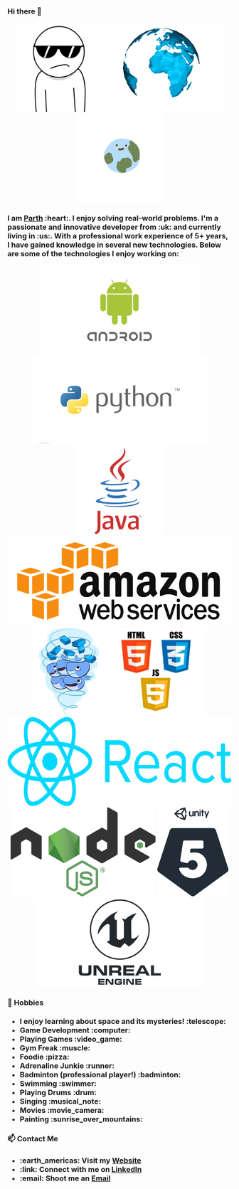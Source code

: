 ### Hi there 👋

<!--
**ppat94/ppat94** is a ✨ _special_ ✨ repository because its `README.md` (this file) appears on your GitHub profile.
-->
<p align="center">
    <img src="https://raw.githubusercontent.com/ppat94/ppat94/master/assets/cool.gif"  height="200" />
    <img src="https://raw.githubusercontent.com/ppat94/ppat94/master/assets/unnamed.gif"  height="200" />
    <img src="https://raw.githubusercontent.com/ppat94/ppat94/master/assets/source.gif"  height="200" />
</p>

<h3>
I am <a href="http://www.parthpatel.co.uk" target="_blank">Parth</a> :heart:. I enjoy solving real-world problems. I'm a passionate and innovative developer from :uk: and currently living in :us:. With a professional work experience of 5+ years, I have gained knowledge in several new technologies. Below are some of the technologies I enjoy working on:</h3>

<p align="center">
    <img src="https://raw.githubusercontent.com/ppat94/ppat94/master/assets/android_evolution.gif"  height="200" />
    <img src="https://raw.githubusercontent.com/ppat94/ppat94/master/assets/python.png"  height="200" />
    <img src="https://raw.githubusercontent.com/ppat94/ppat94/master/assets/java_logo.png"  height="200" />
    <img src="https://raw.githubusercontent.com/ppat94/ppat94/master/assets/amazonws.png"  height="200" />
    <img src="https://raw.githubusercontent.com/ppat94/ppat94/master/assets/docker.gif"  height="200" />
    <img src="https://raw.githubusercontent.com/ppat94/ppat94/master/assets/html-css-js.png"  height="200" />
    <img src="https://raw.githubusercontent.com/ppat94/ppat94/master/assets/react_logo.png"  height="200" />
    <img src="https://raw.githubusercontent.com/ppat94/ppat94/master/assets/nodejs.png"  height="200" />
    <img src="https://raw.githubusercontent.com/ppat94/ppat94/master/assets/unity_5_logo.svg"  height="200" />
    <img src="https://raw.githubusercontent.com/ppat94/ppat94/master/assets/unreal.png"  height="200" />
</p>

### :basketball: Hobbies
<h3>
    <ul>
      <li>I enjoy learning about space and its mysteries! :telescope:</li>
        <li>Game Development :computer:</li>
        <li>Playing Games :video_game:</li>
        <li>Gym Freak :muscle:</li>
        <li>Foodie :pizza:</li>
        <li>Adrenaline Junkie :runner:</li>
        <li>Badminton (professional player!) :badminton:</li>
        <li>Swimming :swimmer:</li>
        <li>Playing Drums :drum:</li>
        <li>Singing :musical_note:</li>
        <li>Movies :movie_camera:</li>
        <li>Painting :sunrise_over_mountains:</li>
    </ul>
</h3>

### :mailbox: Contact Me
<h3>
    <ul>
        <li>:earth_americas: Visit my <a href="http://www.parthpatel.co.uk" target="_blank">Website</a></li>
        <li>:link: Connect with me on <a href="https://www.linkedin.com/in/parthpatel1994" target="_blank">LinkedIn</a></li>
        <li>:email: Shoot me an <a href="mailto:parthpatel_1994@yahoo.co.uk" target="_blank">Email</a></li>
    </ul>
</h3>

